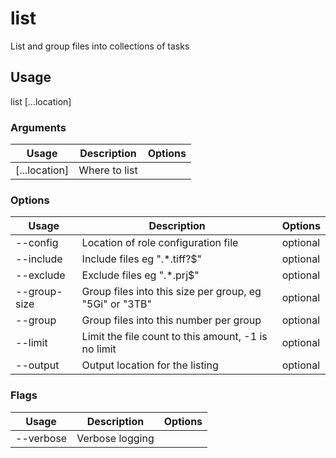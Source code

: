 # list

List and group files into collections of tasks

## Usage

list <options> [...location]

### Arguments

| Usage         | Description   | Options |
| ------------- | ------------- | ------- |
| [...location] | Where to list |         |

### Options

| Usage              | Description                                             | Options  |
| ------------------ | ------------------------------------------------------- | -------- |
| --config <str>     | Location of role configuration file                     | optional |
| --include <str>    | Include files eg ".\*.tiff?$"                           | optional |
| --exclude <str>    | Exclude files eg ".\*.prj$"                             | optional |
| --group-size <str> | Group files into this size per group, eg "5Gi" or "3TB" | optional |
| --group <number>   | Group files into this number per group                  | optional |
| --limit <number>   | Limit the file count to this amount, -1 is no limit     | optional |
| --output <str>     | Output location for the listing                         | optional |

### Flags

| Usage     | Description     | Options |
| --------- | --------------- | ------- |
| --verbose | Verbose logging |         |

